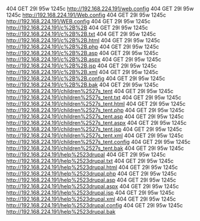 404      GET       29l       95w     1245c http://192.168.224.191/web.config
404      GET       29l       95w     1245c http://192.168.224.191/Web.config
404      GET       29l       95w     1245c http://192.168.224.191/WEB.config
404      GET       29l       95w     1245c http://192.168.224.191/c%2B%2B
404      GET       29l       95w     1245c http://192.168.224.191/c%2B%2B.txt
404      GET       29l       95w     1245c http://192.168.224.191/c%2B%2B.html
404      GET       29l       95w     1245c http://192.168.224.191/c%2B%2B.php
404      GET       29l       95w     1245c http://192.168.224.191/c%2B%2B.asp
404      GET       29l       95w     1245c http://192.168.224.191/c%2B%2B.aspx
404      GET       29l       95w     1245c http://192.168.224.191/c%2B%2B.jsp
404      GET       29l       95w     1245c http://192.168.224.191/c%2B%2B.xml
404      GET       29l       95w     1245c http://192.168.224.191/c%2B%2B.config
404      GET       29l       95w     1245c http://192.168.224.191/c%2B%2B.bak
404      GET       29l       95w     1245c http://192.168.224.191/children%2527s_tent
404      GET       29l       95w     1245c http://192.168.224.191/children%2527s_tent.txt
404      GET       29l       95w     1245c http://192.168.224.191/children%2527s_tent.html
404      GET       29l       95w     1245c http://192.168.224.191/children%2527s_tent.php
404      GET       29l       95w     1245c http://192.168.224.191/children%2527s_tent.asp
404      GET       29l       95w     1245c http://192.168.224.191/children%2527s_tent.aspx
404      GET       29l       95w     1245c http://192.168.224.191/children%2527s_tent.jsp
404      GET       29l       95w     1245c http://192.168.224.191/children%2527s_tent.xml
404      GET       29l       95w     1245c http://192.168.224.191/children%2527s_tent.config
404      GET       29l       95w     1245c http://192.168.224.191/children%2527s_tent.bak
404      GET       29l       95w     1245c http://192.168.224.191/help%2523drupal
404      GET       29l       95w     1245c http://192.168.224.191/help%2523drupal.txt
404      GET       29l       95w     1245c http://192.168.224.191/help%2523drupal.html
404      GET       29l       95w     1245c http://192.168.224.191/help%2523drupal.php
404      GET       29l       95w     1245c http://192.168.224.191/help%2523drupal.asp
404      GET       29l       95w     1245c http://192.168.224.191/help%2523drupal.aspx
404      GET       29l       95w     1245c http://192.168.224.191/help%2523drupal.jsp
404      GET       29l       95w     1245c http://192.168.224.191/help%2523drupal.xml
404      GET       29l       95w     1245c http://192.168.224.191/help%2523drupal.config
404      GET       29l       95w     1245c http://192.168.224.191/help%2523drupal.bak
